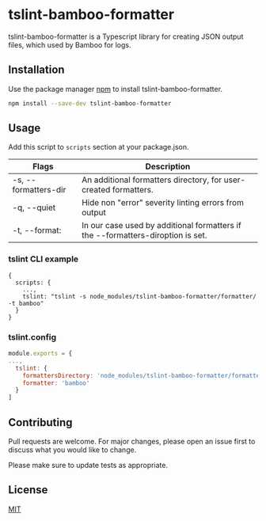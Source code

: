 # tslint-bamboo-formatter

tslint-bamboo-formatter is a Typescript library for creating JSON output files, which used by Bamboo for logs.

## Installation

Use the package manager [npm](https://www.npmjs.com/package/tslint-bamboo-formatter) to install tslint-bamboo-formatter.

```bash
npm install --save-dev tslint-bamboo-formatter
```

## Usage

Add this script to `scripts` section at your package.json.

| Flags  | Description  |
|---|---|
| -s, --formatters-dir  | An additional formatters directory, for user-created formatters.  |
| -q, --quiet  | Hide non "error" severity linting errors from output  |
| -t, --format: |  In our case used by additional formatters if the --formatters-diroption is set. |

### tslint CLI example

```
{
  scripts: {
    ...,
    tslint: "tslint -s node_modules/tslint-bamboo-formatter/formatter/ -t bamboo"
  }
}
```

### tslint.config

```js
module.exports = {
...,
  tslint: {
    formattersDirectory: 'node_modules/tslint-bamboo-formatter/formatter/',
    formatter: 'bamboo'
  }
]

```

## Contributing
Pull requests are welcome. For major changes, please open an issue first to discuss what you would like to change.

Please make sure to update tests as appropriate.

## License
[MIT](https://choosealicense.com/licenses/mit/)